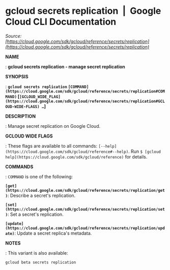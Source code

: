 # gcloud secrets replication  |  Google Cloud CLI Documentation

*Source: [https://cloud.google.com/sdk/gcloud/reference/secrets/replication](https://cloud.google.com/sdk/gcloud/reference/secrets/replication)*

**NAME**

: **gcloud secrets replication - manage secret replication**

**SYNOPSIS**

: **`gcloud secrets replication` `[COMMAND](https://cloud.google.com/sdk/gcloud/reference/secrets/replication#COMMAND)` [`[GCLOUD_WIDE_FLAG](https://cloud.google.com/sdk/gcloud/reference/secrets/replication#GCLOUD-WIDE-FLAGS) …`]**

**DESCRIPTION**

: Manage secret replication on Google Cloud.

**GCLOUD WIDE FLAGS**

: These flags are available to all commands: `[--help](https://cloud.google.com/sdk/gcloud/reference#--help)`.
Run `$ [gcloud help](https://cloud.google.com/sdk/gcloud/reference)` for details.

**COMMANDS**

: ``COMMAND`` is one of the following:

**`[get](https://cloud.google.com/sdk/gcloud/reference/secrets/replication/get)`**:
Describe a secret's replication.

**`[set](https://cloud.google.com/sdk/gcloud/reference/secrets/replication/set)`**:
Set a secret's replication.

**`[update](https://cloud.google.com/sdk/gcloud/reference/secrets/replication/update)`**:
Update a secret replica's metadata.

**NOTES**

: This variant is also available:

```
gcloud beta secrets replication
```